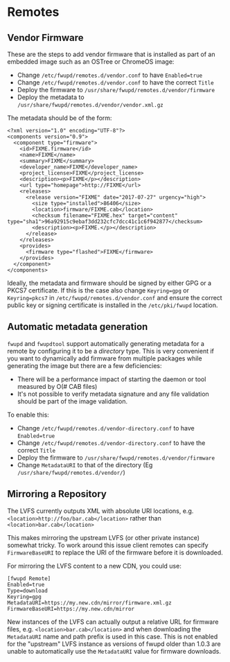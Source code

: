 # Remotes

## Vendor Firmware

These are the steps to add vendor firmware that is installed as part of an embedded image such as an OSTree or ChromeOS image:

* Change `/etc/fwupd/remotes.d/vendor.conf` to have `Enabled=true`
* Change `/etc/fwupd/remotes.d/vendor.conf` to have the correct `Title`
* Deploy the firmware to `/usr/share/fwupd/remotes.d/vendor/firmware`
* Deploy the metadata to `/usr/share/fwupd/remotes.d/vendor/vendor.xml.gz`

The metadata should be of the form:

    <?xml version="1.0" encoding="UTF-8"?>
    <components version="0.9">
      <component type="firmware">
        <id>FIXME.firmware</id>
        <name>FIXME</name>
        <summary>FIXME</summary>
        <developer_name>FIXME</developer_name>
        <project_license>FIXME</project_license>
        <description><p>FIXME</p></description>
        <url type="homepage">http://FIXME</url>
        <releases>
          <release version="FIXME" date="2017-07-27" urgency="high">
            <size type="installed">86406</size>
            <location>firmware/FIXME.cab</location>
            <checksum filename="FIXME.hex" target="content" type="sha1">96a92915c9ebaf3dd232cfc7dcc41c1c6f942877</checksum>
            <description><p>FIXME.</p></description>
          </release>
        </releases>
        <provides>
          <firmware type="flashed">FIXME</firmware>
        </provides>
      </component>
    </components>

Ideally, the metadata and firmware should be signed by either GPG or a PKCS7
certificate. If this is the case also change `Keyring=gpg` or `Keyring=pkcs7`
in `/etc/fwupd/remotes.d/vendor.conf` and ensure the correct public key or
signing certificate is installed in the `/etc/pki/fwupd` location.

## Automatic metadata generation

`fwupd` and `fwupdtool` support automatically generating metadata for a remote
by configuring it to be a *directory* type. This is very convenient if you want to dynamically add firmware from multiple packages while generating the image but there are a few deficiencies:

* There will be a performance impact of starting the daemon or tool measured by O(# CAB files)
* It's not possible to verify metadata signature and any file validation should be part of the image validation.

To enable this:

* Change `/etc/fwupd/remotes.d/vendor-directory.conf` to have `Enabled=true`
* Change `/etc/fwupd/remotes.d/vendor-directory.conf` to have the correct `Title`
* Deploy the firmware to `/usr/share/fwupd/remotes.d/vendor/firmware`
* Change `MetadataURI` to that of the directory (Eg `/usr/share/fwupd/remotes.d/vendor/`)

## Mirroring a Repository

The LVFS currently outputs XML with absolute URI locations, e.g.
`<location>http://foo/bar.cab</location>` rather than `<location>bar.cab</location>`

This makes mirroring the upstream LVFS (or other private instance) somewhat tricky.
To work around this issue client remotes can specify `FirmwareBaseURI` to
replace the URI of the firmware before it is downloaded.

For mirroring the LVFS content to a new CDN, you could use:

    [fwupd Remote]
    Enabled=true
    Type=download
    Keyring=gpg
    MetadataURI=https://my.new.cdn/mirror/firmware.xml.gz
    FirmwareBaseURI=https://my.new.cdn/mirror

New instances of the LVFS can actually output a relative URL for firmware files,
e.g. `<location>bar.cab</location>` and when downloading the `MetadataURI` name
and path prefix is used in this case.
This is not enabled for the "upstream" LVFS instance as versions of fwupd older
than 1.0.3 are unable to automatically use the `MetadataURI` value for firmware
downloads.
